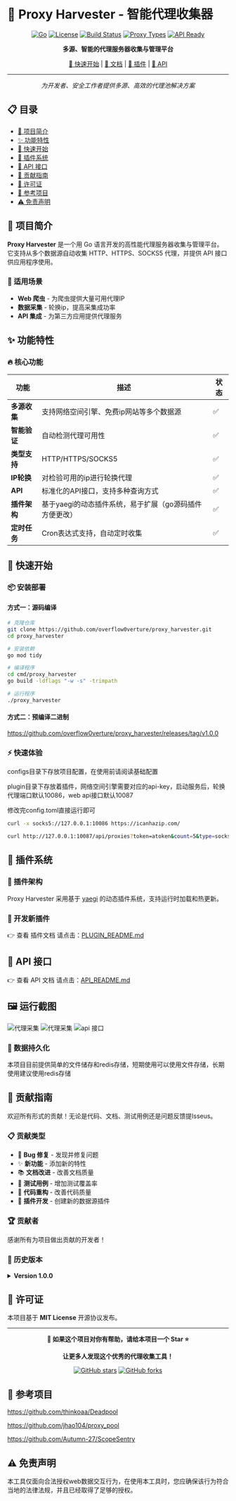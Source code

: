 # 🚀 Proxy Harvester - 智能代理收集器

<div align="center">

[![Go](https://img.shields.io/badge/Go-00ADD8?style=for-the-badge&logo=go)](https://golang.org/)
[![License](https://img.shields.io/badge/License-MIT-blue?style=for-the-badge)](LICENSE)
[![Build Status](https://img.shields.io/badge/Build-Passing-success?style=for-the-badge)](https://github.com/overflow0verture/proxy_harvester)
[![Proxy Types](https://img.shields.io/badge/Proxy-HTTP%20|%20HTTPS%20|%20SOCKS5-orange?style=for-the-badge)](https://github.com/overflow0verture/proxy_harvester)
[![API Ready](https://img.shields.io/badge/API-Ready-brightgreen?style=for-the-badge)](https://github.com/overflow0verture/proxy_harvester)

**多源、智能的代理服务器收集与管理平台**

[🚀 快速开始](#-快速开始) | [📖 文档](#-功能特性) | [🔌 插件](#-插件系统) | [🌟 API](#-api-接口) 

---

*为开发者、安全工作者提供多源、高效的代理池解决方案*

</div>

## 📋 目录

- [🎯 项目简介](#-项目简介)
- [✨ 功能特性](#-功能特性)
- [🚀 快速开始](#-快速开始)
- [🔌 插件系统](#-插件系统)
- [🌟 API 接口](#-api-接口)
- [🤝 贡献指南](#-贡献指南)
- [📄 许可证](#-许可证)
- [🚀 参考项目](#-参考项目)
- [⚠️ 免责声明](#-免责声明)

## 🎯 项目简介

**Proxy Harvester** 是一个用 Go 语言开发的高性能代理服务器收集与管理平台。它支持从多个数据源自动收集 HTTP、HTTPS、SOCKS5 代理，并提供 API 接口供应用程序使用。

### 🎯 适用场景

- **Web 爬虫** - 为爬虫提供大量可用代理IP
- **数据采集** - 轮换ip，提高采集成功率 
- **API 集成** - 为第三方应用提供代理服务

## ✨ 功能特性

### 🔥 核心功能

| 功能 | 描述 | 状态 |
|------|------|------|
| **多源收集** | 支持网络空间引擎、免费ip网站等多个数据源 | ✅ |
| **智能验证** | 自动检测代理可用性 | ✅ |
| **类型支持** | HTTP/HTTPS/SOCKS5 | ✅ |
| **IP轮换** | 对检验可用的ip进行轮换代理 | ✅ |
| **API** | 标准化的API接口，支持多种查询方式 | ✅ |
| **插件架构** | 基于yaegi的动态插件系统，易于扩展（go源码插件方便更改） | ✅ |
| **定时任务** | Cron表达式支持，自动定时收集 | ✅ |



## 🚀 快速开始



### 📦 安装部署

#### 方式一：源码编译

```bash
# 克隆仓库
git clone https://github.com/overflow0verture/proxy_harvester.git
cd proxy_harvester

# 安装依赖
go mod tidy

# 编译程序
cd cmd/proxy_harvester
go build -ldflags "-w -s" -trimpath

# 运行程序
./proxy_harvester
```


#### 方式二：预编译二进制

https://github.com/overflow0verture/proxy_harvester/releases/tag/v1.0.0

### ⚡ 快速体验

configs目录下存放项目配置，在使用前请阅读基础配置

plugin目录下存放着插件，网络空间引擎需要对应的api-key，启动服务后，轮换代理端口默认10086，web api接口默认10087

修改完config.toml直接运行即可

```bash
curl -x socks5://127.0.0.1:10086 https://icanhazip.com/

curl http://127.0.0.1:10087/api/proxies?token=atoken&count=5&type=socks5
```
## 🔌 插件系统

### 🎯 插件架构

Proxy Harvester 采用基于 [yaegi](https://github.com/traefik/yaegi) 的动态插件系统，支持运行时加载和热更新。

### 📝 开发新插件

👉 查看 插件文档 请点击：[PLUGIN_README.md](docs/PLUGIN_README.md)


## 🌟 API 接口

👉 查看 API 文档 请点击：[API_README.md](docs/API_README.md)

## 🖼️ 运行截图

![代理采集](images/image1.png)
![代理采集](images/image-1.png)
![api 接口](images/image.png)

### 📁 数据持久化

本项目目前提供简单的文件储存和redis存储，短期使用可以使用文件存储，长期使用建议使用redis存储


## 🤝 贡献指南

欢迎所有形式的贡献！无论是代码、文档、测试用例还是问题反馈提Isseus。

### 📋 贡献类型

- 🐛 **Bug 修复** - 发现并修复问题
- ✨ **新功能** - 添加新的特性
- 📚 **文档改进** - 改善文档质量
- 🧪 **测试用例** - 增加测试覆盖率
- 🎨 **代码重构** - 改善代码质量
- 🔌 **插件开发** - 创建新的数据源插件

### 🏆 贡献者

感谢所有为项目做出贡献的开发者！



### 📅 历史版本

<details>
<summary><strong>Version 1.0.0</strong></summary>

- 🎉 项目初始发布
- 🎉 基础代理收集功能
- 🎉 简单的配置管理

</details>

## 📄 许可证

本项目基于 **MIT License** 开源协议发布。

---

<div align="center">

**🌟 如果这个项目对你有帮助，请给本项目一个 Star ⭐**

**让更多人发现这个优秀的代理收集工具！**

[![GitHub stars](https://img.shields.io/github/stars/overflow0verture/proxy_harvester?style=social)](https://github.com/overflow0verture/proxy_harvester/stargazers)
[![GitHub forks](https://img.shields.io/github/forks/overflow0verture/proxy_harvester?style=social)](https://github.com/overflow0verture/proxy_harvester/network/members)



</div> 

## 🚀 参考项目

https://github.com/thinkoaa/Deadpool

https://github.com/jhao104/proxy_pool

https://github.com/Autumn-27/ScopeSentry

## ⚠️ 免责声明

本工具仅面向合法授权web数据交互行为，在使用本工具时，您应确保该行为符合当地的法律法规，并且已经取得了足够的授权。
